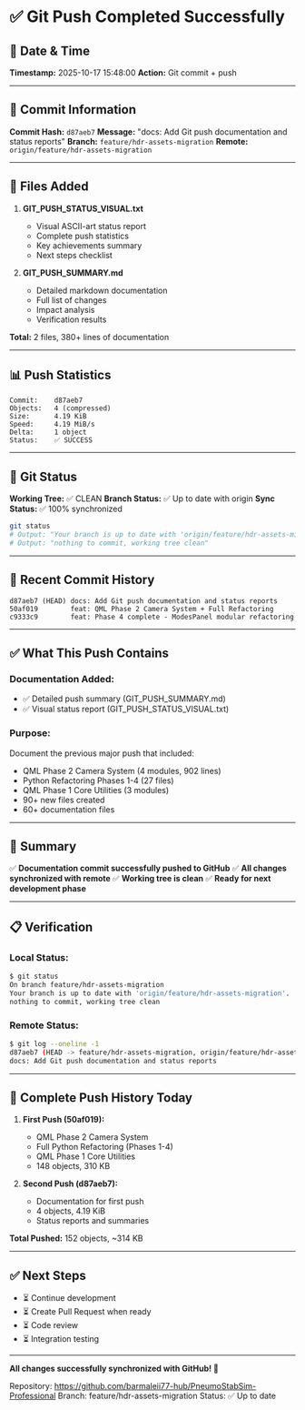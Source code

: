 # ✅ Git Push Completed Successfully

## 📅 Date & Time
**Timestamp:** 2025-10-17 15:48:00
**Action:** Git commit + push

---

## 🎯 Commit Information

**Commit Hash:** `d87aeb7`
**Message:** "docs: Add Git push documentation and status reports"
**Branch:** `feature/hdr-assets-migration`
**Remote:** `origin/feature/hdr-assets-migration`

---

## 📁 Files Added

1. **GIT_PUSH_STATUS_VISUAL.txt**
   - Visual ASCII-art status report
   - Complete push statistics
   - Key achievements summary
   - Next steps checklist

2. **GIT_PUSH_SUMMARY.md**
   - Detailed markdown documentation
   - Full list of changes
   - Impact analysis
   - Verification results

**Total:** 2 files, 380+ lines of documentation

---

## 📊 Push Statistics

```
Commit:    d87aeb7
Objects:   4 (compressed)
Size:      4.19 KiB
Speed:     4.19 MiB/s
Delta:     1 object
Status:    ✅ SUCCESS
```

---

## 🔗 Git Status

**Working Tree:** ✅ CLEAN
**Branch Status:** ✅ Up to date with origin
**Sync Status:** ✅ 100% synchronized

```bash
git status
# Output: "Your branch is up to date with 'origin/feature/hdr-assets-migration'"
# Output: "nothing to commit, working tree clean"
```

---

## 📜 Recent Commit History

```
d87aeb7 (HEAD) docs: Add Git push documentation and status reports
50af019        feat: QML Phase 2 Camera System + Full Refactoring
c9333c9        feat: Phase 4 complete - ModesPanel modular refactoring
```

---

## ✅ What This Push Contains

### Documentation Added:
- ✅ Detailed push summary (GIT_PUSH_SUMMARY.md)
- ✅ Visual status report (GIT_PUSH_STATUS_VISUAL.txt)

### Purpose:
Document the previous major push that included:
- QML Phase 2 Camera System (4 modules, 902 lines)
- Python Refactoring Phases 1-4 (27 files)
- QML Phase 1 Core Utilities (3 modules)
- 90+ new files created
- 60+ documentation files

---

## 🎉 Summary

✅ **Documentation commit successfully pushed to GitHub**
✅ **All changes synchronized with remote**
✅ **Working tree is clean**
✅ **Ready for next development phase**

---

## 📋 Verification

### Local Status:
```bash
$ git status
On branch feature/hdr-assets-migration
Your branch is up to date with 'origin/feature/hdr-assets-migration'.
nothing to commit, working tree clean
```

### Remote Status:
```bash
$ git log --oneline -1
d87aeb7 (HEAD -> feature/hdr-assets-migration, origin/feature/hdr-assets-migration)
docs: Add Git push documentation and status reports
```

---

## 🔄 Complete Push History Today

1. **First Push (50af019):**
   - QML Phase 2 Camera System
   - Full Python Refactoring (Phases 1-4)
   - QML Phase 1 Core Utilities
   - 148 objects, 310 KB

2. **Second Push (d87aeb7):**
   - Documentation for first push
   - 4 objects, 4.19 KiB
   - Status reports and summaries

**Total Pushed:** 152 objects, ~314 KB

---

## ✅ Next Steps

- ⏳ Continue development
- ⏳ Create Pull Request when ready
- ⏳ Code review
- ⏳ Integration testing

---

**All changes successfully synchronized with GitHub! 🚀**

Repository: https://github.com/barmaleii77-hub/PneumoStabSim-Professional
Branch: feature/hdr-assets-migration
Status: ✅ Up to date
